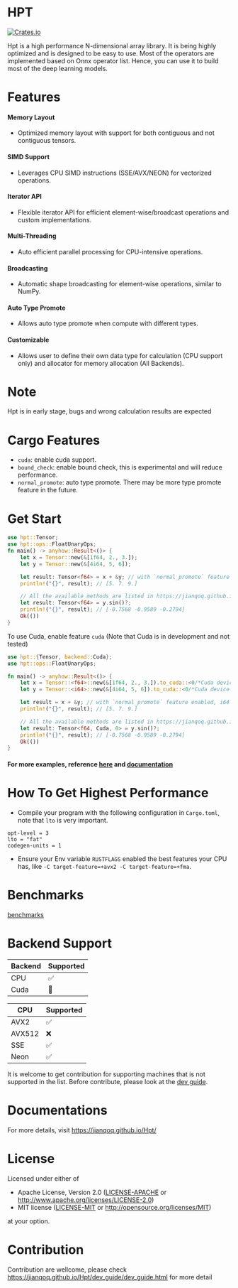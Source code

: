 # HPT
[![Crates.io](https://img.shields.io/crates/v/hpt.svg)](https://crates.io/crates/hpt)

Hpt is a high performance N-dimensional array library. It is being highly optimized and is designed to be easy to use. Most of the operators are implemented based on Onnx operator list. Hence, you can use it to build most of the deep learning models.

# Features
#### Memory Layout
- Optimized memory layout with support for both contiguous and not contiguous tensors.
#### SIMD Support
- Leverages CPU SIMD instructions (SSE/AVX/NEON) for vectorized operations.
#### Iterator API
- Flexible iterator API for efficient element-wise/broadcast operations and custom implementations.
#### Multi-Threading
- Auto efficient parallel processing for CPU-intensive operations.
#### Broadcasting
- Automatic shape broadcasting for element-wise operations, similar to NumPy.
#### Auto Type Promote
- Allows auto type promote when compute with different types.
#### Customizable
- Allows user to define their own data type for calculation (CPU support only) and allocator for memory allocation (All Backends).

# Note

Hpt is in early stage, bugs and wrong calculation results are expected

# Cargo Features
- `cuda`: enable cuda support.
- `bound_check`: enable bound check, this is experimental and will reduce performance.
- `normal_promote`: auto type promote. There may be more type promote feature in the future.

# Get Start
```rust
use hpt::Tensor;
use hpt::ops::FloatUnaryOps;
fn main() -> anyhow::Result<()> {
    let x = Tensor::new(&[1f64, 2., 3.]);
    let y = Tensor::new(&[4i64, 5, 6]);

    let result: Tensor<f64> = x + &y; // with `normal_promote` feature enabled, i64 + f64 will output f64
    println!("{}", result); // [5. 7. 9.]

    // All the available methods are listed in https://jianqoq.github.io/Hpt/user_guide/user_guide.html
    let result: Tensor<f64> = y.sin()?;
    println!("{}", result); // [-0.7568 -0.9589 -0.2794]
    Ok(())
}
```

To use Cuda, enable feature `cuda` (Note that Cuda is in development and not tested)
```rust
use hpt::{Tensor, backend::Cuda};
use hpt::ops::FloatUnaryOps;

fn main() -> anyhow::Result<()> {
    let x = Tensor::<f64>::new(&[1f64, 2., 3.]).to_cuda::<0/*Cuda device id*/>()?;
    let y = Tensor::<i64>::new(&[4i64, 5, 6]).to_cuda::<0/*Cuda device id*/>()?;

    let result = x + &y; // with `normal_promote` feature enabled, i64 + f64 will output f64
    println!("{}", result); // [5. 7. 9.]

    // All the available methods are listed in https://jianqoq.github.io/Hpt/user_guide/user_guide.html
    let result: Tensor<f64, Cuda, 0> = y.sin()?;
    println!("{}", result); // [-0.7568 -0.9589 -0.2794]
    Ok(())
}
```

#### For more examples, reference [here](https://github.com/Jianqoq/Hpt/tree/main/hpt-examples/examples) and [documentation](https://jianqoq.github.io/Hpt/user_guide/user_guide.html)

# How To Get Highest Performance
- Compile your program with the following configuration in `Cargo.toml`, note that `lto` is very important.
```cargo
opt-level = 3
lto = "fat"
codegen-units = 1
```
- Ensure your Env variable `RUSTFLAGS` enabled the best features your CPU has, like `-C target-feature=+avx2 -C target-feature=+fma`.

# Benchmarks
[benchmarks](https://jianqoq.github.io/Hpt/benchmarks/benchmarks.html)

# Backend Support
| Backend | Supported |
|---------|-----------|
| CPU     | ✅         |
| Cuda    | 🚧        |

| CPU    | Supported |
|--------|-----------|
| AVX2   | ✅         |
| AVX512 | ❌         |
| SSE    | ✅         |
| Neon   | ✅         |

It is welcome to get contribution for supporting machines that is not supported in the list. Before contribute, please look at the [dev guide](https://jianqoq.github.io/Hpt/dev_guide/dev_guide.html).

# Documentations
For more details, visit https://jianqoq.github.io/Hpt/

# License

Licensed under either of

 * Apache License, Version 2.0
   ([LICENSE-APACHE](LICENSE-APACHE) or http://www.apache.org/licenses/LICENSE-2.0)
 * MIT license
   ([LICENSE-MIT](LICENSE-MIT) or http://opensource.org/licenses/MIT)

at your option.

# Contribution

Contribution are wellcome, please check https://jianqoq.github.io/Hpt/dev_guide/dev_guide.html for more detail
